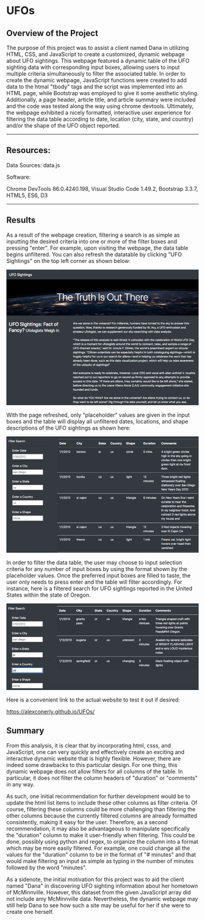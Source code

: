 # UFOs

## Overview of the Project

The purpose of this project was to assist a client named Dana in utilizing HTML, CSS, and JavaScript to create a customized, dynamic webpage about UFO sightings.  This webpage featured a dynamic table of the UFO sighting data with corresponding input boxes, allowing users to input multiple criteria simultaneously to filter the associated table.  In order to create the dynamic webpage, JavaScript functions were created to add data to the htmal "tbody" tags and the script was implemented into an HTML page, while Bootstrap was employed to give it some aesthetic styling.  Additionally, a page header, article title, and article summary were included and the code was tested along the way using chrome devtools.  Ultimately, the webpage exhibited a nicely formatted, interactive user experience for filtering the data table according to date, location (city, state, and country) and/or the shape of the UFO object reported.

---------------------------------------------
## Resources:

Data Sources: data.js

Software: 

Chrome DevTools 86.0.4240.198, Visual Studio Code 1.49.2,
Bootstrap 3.3.7, HTML5, ES6, D3

---------------------------------------------

## Results

As a result of the webpage creation, filtering a search is as simple as inputting the desired criteria into one or more of the filter boxes and pressing "enter".  For example, upon visiting the webpage, the data table begins unfiltered.  You can also refresh the datatable by clicking "UFO Sightings" on the top left corner as shown below:

![](Resources/refresh_btn.png)


With the page refreshed, only "placeholder" values are given in the input boxes and the table will display all unfiltered dates, locations, and shape descriptions of the UFO sightings as shown here:

![](Resources/unfiltered.png)

In order to filter the data table, the user may choose to input selection criteria for any number of input boxes by using the format shown by the placeholder values.  Once the preferred input boxes are filled to taste, the user only needs to press enter and the table will filter accordingly.  For instance, here is a filtered search for UFO sightings reported in the United States within the state of Oregon.

![](Resources/Oregon_us.png)

Here is a convenient link to the actual website to test it out if desired:

https://alexconerly.github.io/UFOs/


## Summary

From this analysis, it is clear that by incorporating html, csss, and JavaScript, one can very quickly and effectively create an exciting and interactive dynamic website that is highly flexible.  However, there are indeed some drawbacks to this particular design.  For one thing, this dynamic webpage does not allow filters for all columns of the table.  In particular, it does not filter the column headers of "duration" or "comments" in any way.  

As such, one initial recommendation for further development would be to update the html list items to include these other columns as filter criteria.  Of course, filtering these columns could be more challenging than filtering the other columns because the currently filtered columns are already formatted consistently, making it easy for the user.  Therefore, as a second recommendation, it may also be advantageous to manipulate specifically the "duration" column to make it user-friendly when filtering.  This could be done, possibly using python and regex, to organize the column into a format which may be more easily filtered.  For example, one could change all the values for the "duration" column to be in the format of "# minutes" and that would make filtering an input as simple as typing in the number of minutes followed by the word "minutes".

As a sidenote, the initial motivation for this project was to aid the client named "Dana" in discovering UFO sighting information about her hometown of McMinnville.  However, this dataset from the given JavaScript array did not include amy McMinnville data.  Nevertheless, the dynamic webpage may still help Dana to see how such a site may be useful for her if she were to create one herself.